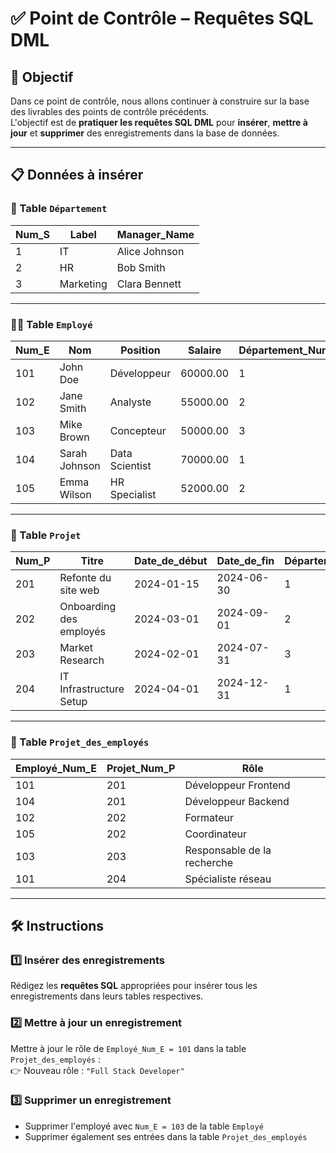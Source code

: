 # ✅ Point de Contrôle – Requêtes SQL DML

## 🎯 Objectif

Dans ce point de contrôle, nous allons continuer à construire sur la base des livrables des points de contrôle précédents.  
L'objectif est de **pratiquer les requêtes SQL DML** pour **insérer**, **mettre à jour** et **supprimer** des enregistrements dans la base de données.

---

## 📋 Données à insérer

### 🏢 Table `Département`

| Num_S | Label      | Manager_Name    |
|-------|------------|-----------------|
| 1     | IT         | Alice Johnson   |
| 2     | HR         | Bob Smith       |
| 3     | Marketing  | Clara Bennett   |

---

### 👨‍💼 Table `Employé`

| Num_E | Nom             | Position        | Salaire   | Département_Num_S |
|-------|------------------|------------------|-----------|--------------------|
| 101   | John Doe         | Développeur      | 60000.00  | 1                  |
| 102   | Jane Smith       | Analyste         | 55000.00  | 2                  |
| 103   | Mike Brown       | Concepteur       | 50000.00  | 3                  |
| 104   | Sarah Johnson    | Data Scientist   | 70000.00  | 1                  |
| 105   | Emma Wilson      | HR Specialist    | 52000.00  | 2                  |

---

### 📁 Table `Projet`

| Num_P | Titre                        | Date_de_début | Date_de_fin | Département_Num_S |
|-------|------------------------------|----------------|--------------|--------------------|
| 201   | Refonte du site web          | 2024-01-15     | 2024-06-30   | 1                  |
| 202   | Onboarding des employés      | 2024-03-01     | 2024-09-01   | 2                  |
| 203   | Market Research              | 2024-02-01     | 2024-07-31   | 3                  |
| 204   | IT Infrastructure Setup      | 2024-04-01     | 2024-12-31   | 1                  |

---

### 🤝 Table `Projet_des_employés`

| Employé_Num_E | Projet_Num_P | Rôle                        |
|---------------|---------------|-----------------------------|
| 101           | 201           | Développeur Frontend        |
| 104           | 201           | Développeur Backend         |
| 102           | 202           | Formateur                   |
| 105           | 202           | Coordinateur                |
| 103           | 203           | Responsable de la recherche |
| 101           | 204           | Spécialiste réseau          |

---

## 🛠️ Instructions

### 1️⃣ Insérer des enregistrements

Rédigez les **requêtes SQL** appropriées pour insérer tous les enregistrements dans leurs tables respectives.

### 2️⃣ Mettre à jour un enregistrement

Mettre à jour le rôle de `Employé_Num_E = 101` dans la table `Projet_des_employés` :  
👉 Nouveau rôle : `"Full Stack Developer"`

### 3️⃣ Supprimer un enregistrement

- Supprimer l'employé avec `Num_E = 103` de la table `Employé`
- Supprimer également ses entrées dans la table `Projet_des_employés`

